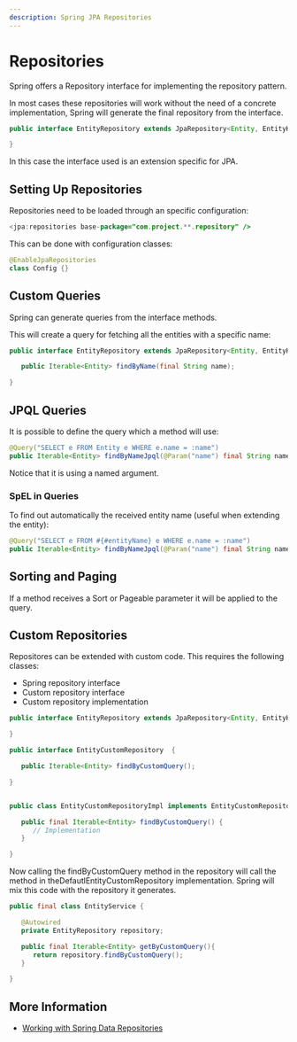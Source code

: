 ```yaml
---
description: Spring JPA Repositories
---
```


# Repositories

Spring offers a Repository interface for implementing the repository pattern.

In most cases these repositories will work without the need of a concrete implementation, Spring will generate the final repository from the interface.

```java
public interface EntityRepository extends JpaRepository<Entity, EntityKey> {

}
```

In this case the interface used is an extension specific for JPA.

## Setting Up Repositories

Repositories need to be loaded through an specific configuration:

```java
<jpa:repositories base-package="com.project.**.repository" />
```

This can be done with configuration classes:

```java
@EnableJpaRepositories
class Config {}
```

## Custom Queries

Spring can generate queries from the interface methods.

This will create a query for fetching all the entities with a specific name:

```java
public interface EntityRepository extends JpaRepository<Entity, EntityKey> {

   public Iterable<Entity> findByName(final String name);

}
```

## JPQL Queries

It is possible to define the query which a method will use:

```java
@Query("SELECT e FROM Entity e WHERE e.name = :name")
public Iterable<Entity> findByNameJpql(@Param("name") final String name);
```

Notice that it is using a named argument.

### SpEL in Queries <a id="jpa.query.spel-expressions"></a>

To find out automatically the received entity name \(useful when extending the entity\):

```java
@Query("SELECT e FROM #{#entityName} e WHERE e.name = :name")
public Iterable<Entity> findByNameJpql(@Param("name") final String name);
```

## Sorting and Paging

If a method receives a Sort or Pageable parameter it will be applied to the query.

## Custom Repositories

Repositores can be extended with custom code. This requires the following classes:

* Spring repository interface
* Custom repository interface
* Custom repository implementation

```java
public interface EntityRepository extends JpaRepository<Entity, EntityKey> extends EntityCustomRepository {

}

public interface EntityCustomRepository  {

   public Iterable<Entity> findByCustomQuery();

}


public class EntityCustomRepositoryImpl implements EntityCustomRepository   {

   public final Iterable<Entity> findByCustomQuery() {
      // Implementation
   }

}
```

Now calling the findByCustomQuery method in the repository will call the method in theDefautlEntityCustomRepository implementation. Spring will mix this code with the repository it generates.

```java
public final class EntityService {

   @Autowired
   private EntityRepository repository;

   public final Iterable<Entity> getByCustomQuery(){
      return repository.findByCustomQuery();
   }

}
```

## More Information

* [Working with Spring Data Repositories](https://docs.spring.io/spring-data/jpa/docs/current/reference/html/#repositories)

